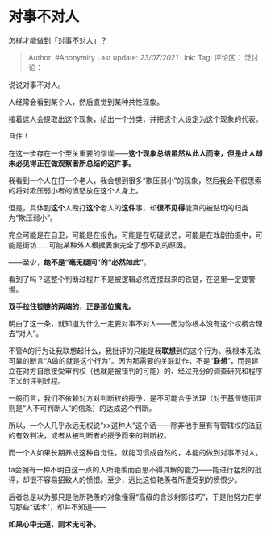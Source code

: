 # 对事不对人
[怎样才能做到「对事不对人」？](https://www.zhihu.com/question/21062014/answer/1011783718)

> Author: #Anonymity
> Last update: *23/07/2021*
> Link:
> Tag:
> 评论区：
> 泛讨论：

说说对事不对人。

人经常会看到某个人，然后直觉到某种共性现象。

接着这人会提取出这个现象，给出一个分类，并把这个人设定为这个现象的代表。

且住！

在这一步存在一个至关重要的谬误——**这个现象总结虽然从此人而来，但是此人却未必见得正在做观察者所总结的这件事。**

我看到一个人在打一个老人，我会想到很多“欺压弱小”的现象，然后我会不假思索的将对欺压弱小者的愤怒放在这个人身上。

但是，具体到**这个**人殴打**这个**老人的**这件**事，却**很不见得**能真的被贴切的归类为“欺压弱小”。

完全可能是在自卫，可能是在报仇，可能是在切磋武艺，可能是在戏剧拍摄中，可能是街坊……可能某种外人根据表象完全了想不到的原因。

——至少，**绝不是“毫无疑问”的“必然如此”**。

看到了吗？这整个判断过程并不是被逻辑必然连接起来的铁链，在这里一定要警惕。

**双手拉住锁链的两端的，正是那位魔鬼。**

明白了这一条，就知道为什么一定要对事不对人——因为你根本没有这个权柄合理去“对人”。

不管A的行为让我联想起什么，我批评的只能是我**联想**到的这个行为。我根本无法可靠的断言“A做的就是这个行为”。因为那需要的关联动作，不是“**联想**”，而是建立在对方自愿接受审判权（也就是被错判的可能）的、经过充分的调查研究和程序正义的评判过程。

一般而言，我们不依赖对方对判断权的授予，是不可能合乎法理（对于基督徒而言则是“人不可判断人”的信条）的达成这个判断。

所以，一个人几乎永远无权说“xx这种人“这个话——除非他手里有有管辖权的法庭的有效判决，或者从被判断者的授予而来的判断权。

而一个人如果长期养成这种自觉性，就能习惯成自然的，本能的做到对事不对人。

ta会拥有一种不明白这一点的人所艳羡而百思不得其解的能力——能进行猛烈的批评，却很不容易招致人的愤恨。至少，远比这位艳羡者所遭受到的愤恨少。

后者总是以为那只是他所艳羡的对象懂得“高级的含沙射影技巧”，于是他努力在学习那些“话术”，却并不知道——

**如果心中无道，则术无可补。**
